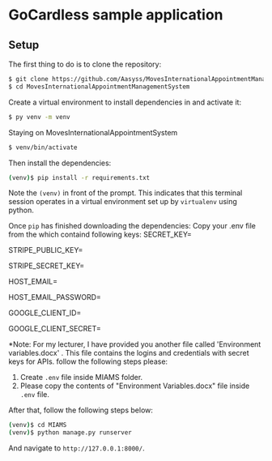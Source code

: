 # GoCardless sample application

## Setup

The first thing to do is to clone the repository:

```sh
$ git clone https://github.com/Aasyss/MovesInternationalAppointmentManagementSystem.git
$ cd MovesInternationalAppointmentManagementSystem
```

Create a virtual environment to install dependencies in and activate it:

```sh
$ py venv -m venv
```
Staying on MovesInternationalAppointmentSystem
```sh
$ venv/bin/activate
```

Then install the dependencies:

```sh
(venv)$ pip install -r requirements.txt
```
Note the `(venv)` in front of the prompt. This indicates that this terminal
session operates in a virtual environment set up by `virtualenv` using python.

Once `pip` has finished downloading the dependencies:
Copy your .env file from the which containd following keys:
SECRET_KEY=

STRIPE_PUBLIC_KEY=

STRIPE_SECRET_KEY=

HOST_EMAIL=

HOST_EMAIL_PASSWORD=

GOOGLE_CLIENT_ID=

GOOGLE_CLIENT_SECRET=


*Note: For my lecturer, I have provided you another file called 'Environment variables.docx' . This file contains the logins and credentials with secret keys for APIs. follow the following steps please:

1. Create `.env` file inside MIAMS folder.
2. Please copy the contents of "Environment Variables.docx" file inside `.env` file.

After that, follow the following steps below:
```sh
(venv)$ cd MIAMS
(venv)$ python manage.py runserver
```
And navigate to `http://127.0.0.1:8000/`.
